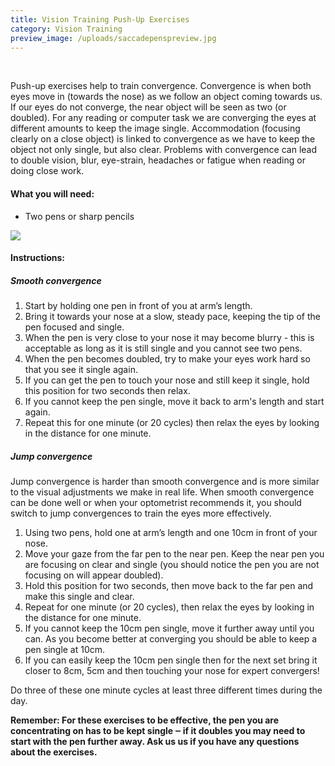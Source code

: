 ```yaml
---
title: Vision Training Push-Up Exercises
category: Vision Training
preview_image: /uploads/saccadepenspreview.jpg
---
```

<br>

Push-up exercises help to train convergence. Convergence is when both eyes move in (towards the nose) as we follow an object coming towards us. If our eyes do not converge, the near object will be seen as two (or doubled). For any reading or computer task we are converging the eyes at different amounts to keep the image single. Accommodation (focusing clearly on a close object) is linked to convergence as we have to keep the object not only single, but also clear. Problems with convergence can lead to double vision, blur, eye-strain, headaches or fatigue when reading or doing close work.

#### What you will need:

* Two pens or sharp pencils

![](/uploads/img_1875.jpg)

#### Instructions:

##### Smooth convergence

1. Start by holding one pen in front of you at arm’s length. 
2. Bring it towards your nose at a slow, steady pace, keeping the tip of the pen focused and single.
3. When the pen is very close to your nose it may become blurry - this is acceptable as long as it is still single and you cannot see two pens. 
4. When the pen becomes doubled, try to make your eyes work hard so that you see it single again. 
5. If you can get the pen to touch your nose and still keep it single, hold this position for two seconds then relax.
6. If you cannot keep the pen single, move it back to arm's length and start again. 
7. Repeat this for one minute (or 20 cycles) then relax the eyes by looking in the distance for one minute.

##### Jump convergence

Jump convergence is harder than smooth convergence and is more similar to the visual adjustments we make in real life. When smooth convergence can be done well or when your optometrist recommends it, you should switch to jump convergences to train the eyes more effectively. 

1. Using two pens, hold one at arm’s length and one 10cm in front of your nose.
2. Move your gaze from the far pen to the near pen. Keep the near pen you are focusing on clear and single (you should notice the pen you are not focusing on will appear doubled).
3. Hold this position for two seconds, then move back to the far pen and make this single and clear.
4. Repeat for one minute (or 20 cycles), then relax the eyes by looking in the distance for one minute.
5. If you cannot keep the 10cm pen single, move it further away until you can. As you become better at converging you should be able to keep a pen single at 10cm. 
6. If you can easily keep the 10cm pen single then for the next set bring it closer to 8cm, 5cm and then touching your nose for expert convergers!

Do three of these one minute cycles at least three different times during the day.

**Remember: For these exercises to be effective, the pen you are concentrating on has to be kept single ‒ if it doubles you may need to start with the pen further away. Ask us us if you have any questions about the exercises.**
